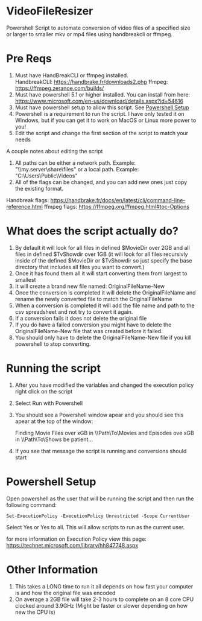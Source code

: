 # VideoFileResizer
Powershell Script to automate conversion of video files of a specified size or larger to smaller mkv or mp4 files using handbreakcli or ffmpeg.

# Pre Reqs
1. Must have HandBreakCLI or ffmpeg installed.  
  HandbreakCLI: <https://handbrake.fr/downloads2.php>
  ffmpeg: <https://ffmpeg.zeranoe.com/builds/>
2. Must have powershell 5.1 or higher installed.  You can install from here: https://www.microsoft.com/en-us/download/details.aspx?id=54616
3. Must have powershell setup to allow this script.  See [Powershell Setup](https://github.com/Rocketcandy/VideoFileResizer#powershell-setup)
4. Powershell is a requirement to run the script.  I have only tested it on Windows, but if you can get it to work on MacOS or Linux more power to you!
5. Edit the script and change the first section of the script to match your needs

A couple notes about editing the script

1. All paths can be either a network path.  Example: "\\\\my.server\share\files" or a local path.  Example: "C:\Users\Public\Videos"
2. All of the flags can be changed, and you can add new ones just copy the existing format.

Handbreak flags: https://handbrake.fr/docs/en/latest/cli/command-line-reference.html
ffmpeg flags: https://ffmpeg.org/ffmpeg.html#toc-Options
 
# What does the script actually do?

1. By default it will look for all files in defined $MovieDir over 2GB and all files in defined $TvShowdir over 1GB (it will look for all files recursivly inside of the defined $MovieDir or $TvShowdir so just specify the base directory that includes all files you want to convert.)
2. Once it has found them all it will start converting them from largest to smallest
3. It will create a brand new file named: OriginalFileName-New
4. Once the conversion is completed it will delete the OriginalFileName and rename the newly converted file to match the OriginalFileName
5. When a conversion is completed it will add the file name and path to the csv spreadsheet and not try to convert it again.
6. If a conversion fails it does not delete the original file
7. If you do have a failed conversion you might have to delete the OriginalFileName-New file that was created before it failed.
8. You should only have to delete the OriginalFileName-New file if you kill powershell to stop converting.

# Running the script
1. After you have modified the variables and changed the execution policy right click on the script
2. Select Run with Powershell
3. You should see a Powershell window apear and you should see this apear at the top of the window:

    Finding Movie Files over xGB in \\\\Path\To\Movies and Episodes ove xGB in \\\\Path\To\Shows be patient...

4. If you see that message the script is running and conversions should start

# Powershell Setup
Open powershell as the user that will be running the script and then run the following command:

    Set-ExecutionPolicy -ExecutionPolicy Unrestricted -Scope CurrentUser

Select Yes or Yes to all.  This will allow scripts to run as the current user.

for more information on Execution Policy view this page: <https://technet.microsoft.com/library/hh847748.aspx>

# Other Information

1. This takes a LONG time to run it all depends on how fast your computer is and how the original file was encoded
2. On average a 2GB file will take 2-3 hours to complete on an 8 core CPU clocked around 3.9GHz (Might be faster or slower depending on how new the CPU is)
